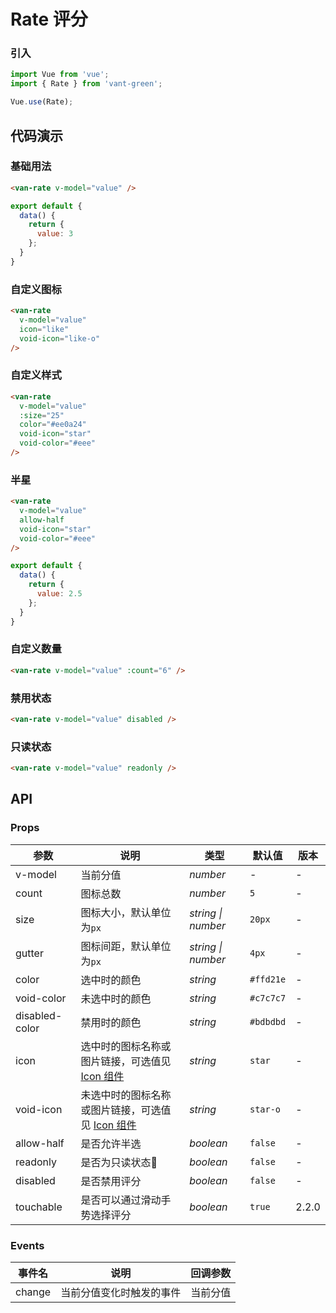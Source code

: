 # Rate 评分

### 引入

``` javascript
import Vue from 'vue';
import { Rate } from 'vant-green';

Vue.use(Rate);
```

## 代码演示

### 基础用法

```html
<van-rate v-model="value" />
```

```javascript
export default {
  data() {
    return {
      value: 3
    };
  }
}
```

### 自定义图标

```html
<van-rate
  v-model="value"
  icon="like"
  void-icon="like-o"
/>
```

### 自定义样式

```html
<van-rate
  v-model="value"
  :size="25"
  color="#ee0a24"
  void-icon="star"
  void-color="#eee"
/>
```

### 半星

```html
<van-rate
  v-model="value"
  allow-half
  void-icon="star"
  void-color="#eee"
/>
```

```javascript
export default {
  data() {
    return {
      value: 2.5
    };
  }
}
```

### 自定义数量

```html
<van-rate v-model="value" :count="6" />
```

### 禁用状态

```html
<van-rate v-model="value" disabled />
```

### 只读状态

```html
<van-rate v-model="value" readonly />
```

## API

### Props

| 参数 | 说明 | 类型 | 默认值 | 版本 |
|------|------|------|------|------|
| v-model | 当前分值 | *number* | - | - |
| count | 图标总数 | *number* | `5` | - |
| size | 图标大小，默认单位为`px` | *string \| number* | `20px` | - |
| gutter | 图标间距，默认单位为`px` | *string \| number* | `4px` | - |
| color | 选中时的颜色 | *string* | `#ffd21e` | - |
| void-color | 未选中时的颜色 | *string* | `#c7c7c7` | - |
| disabled-color | 禁用时的颜色 | *string* | `#bdbdbd` | - |
| icon | 选中时的图标名称或图片链接，可选值见 [Icon 组件](#/zh-CN/icon) | *string* | `star` | - |
| void-icon | 未选中时的图标名称或图片链接，可选值见 [Icon 组件](#/zh-CN/icon) | *string* | `star-o`  | - |
| allow-half | 是否允许半选 | *boolean* | `false` | - |
| readonly | 是否为只读状态 | *boolean* | `false` | - |
| disabled | 是否禁用评分 | *boolean* | `false` | - |
| touchable | 是否可以通过滑动手势选择评分 | *boolean* | `true` | 2.2.0 |

### Events

| 事件名 | 说明 | 回调参数 |
|------|------|------|
| change | 当前分值变化时触发的事件 | 当前分值 |
